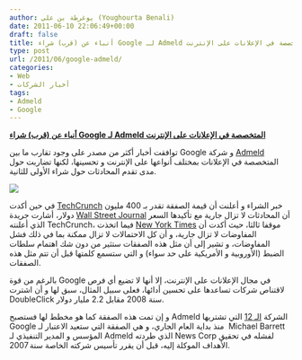 ```yaml
---
author: يوغرطة بن علي (Youghourta Benali)
date: 2011-06-10 22:06:49+00:00
draft: false
title: أنباء عن (قرب) شراء Google لـ Admeld المتخصصة في الإعلانات على الإنترنت
type: post
url: /2011/06/google-admeld/
categories:
- Web
- أخبار الشركات
tags:
- Admeld
- Google
---
```


[**أنباء عن (قرب) شراء Google لـ Admeld المتخصصة في الإعلانات على الإنترنت**](https://www.it-scoop.com/2011/06/google-admeld/)


توافقت أخبار أكثر من مصدر على وجود تقارب ما بين Google و شركة [Admeld](http://www.admeld.com/) المتخصصة في الإعلانات بمختلف أنواعها على الإنترنت و تحسينها، لكنها تضاربت حول مدى تقدم المحادثات حول شراء الأولى للثانية.

[![](https://www.it-scoop.com/wp-content/uploads/2011/06/admeld-google.png)
](https://www.it-scoop.com/2011/06/google-admeld/)

في حين أكدت [TechCrunch](http://techcrunch.com/2011/06/09/google-acquires-admeld-for-400-million/?utm_source=feedburner&utm_medium=feed&utm_campaign=Feed%3A+Techcrunch+%28TechCrunch%29&utm_content=Google+Reader) خبر الشراء و أعلنت أن قيمة الصفقة تقدر بـ 400 مليون دولار، أشارت جريدة [Wall Street Journal](http://online.wsj.com/article/SB10001424052702304392704576376221042400728.html?mod=rss_Technology) أن المحادثات لا تزال جارية مع تأكيدها السعر الذي أعلنته TechCrunch، فيما اتخذت [New York Times](http://bits.blogs.nytimes.com/2011/06/09/google-in-talks-to-buy-admeld-for-400-million/?partner=rss&emc=rss) موقفا ثالثا، حيث أكدت أن المفاوضات لا تزال جارية، و أن كل الاحتمالات لا تزال ممكنة بما في ذلك فشل المفاوضات، و تشير إلى أن مثل هذه الصفقات ستثير من دون شك اهتمام سلطات الضبط (الأوروبية و الأمريكية على حد سواء) و التي ستسمع كلمتها قبل أن تتم مثل هذه الصفقات.

بالرغم من قوة Google في مجال الإعلانات على الإنترنت، إلا أنها لا تضيع أي فرص لاقتناص شركات تساعدها على تحسين أدائها، فعلى سبيل المثال، سبق لها و أن اشترت DoubleClick سنة 2008 مقابل 2.2 مليار دولار.

و إن تمت هذه الصفقة كما هو مخطط لها فستصبح Admeld الشركة [الـ 12](http://adage.com/article/digital/google-acquires-ad-optimization-firm-admeld-400-million/228108/) التي تشتريها Google منذ بداية العام الجاري، و هي الصفقة التي ستعيد الاعتبار لـ  Michael Barrett المؤسس و المدير التنفيذي لـ Admeld الذي طردته News Corp لفشله في تحقيق الأهداف الموكلة إليه، قبل أن يقرر تأسيس شركته الخاصة سنة 2007.
